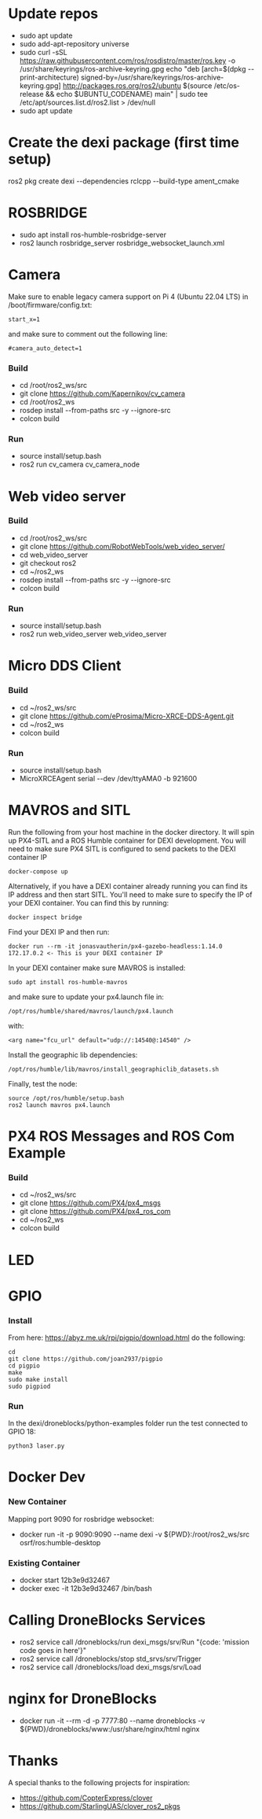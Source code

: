 # Update repos

- sudo apt update
- sudo add-apt-repository universe
- sudo curl -sSL https://raw.githubusercontent.com/ros/rosdistro/master/ros.key -o /usr/share/keyrings/ros-archive-keyring.gpg
  echo "deb [arch=$(dpkg --print-architecture) signed-by=/usr/share/keyrings/ros-archive-keyring.gpg] http://packages.ros.org/ros2/ubuntu $(source /etc/os-release && echo $UBUNTU_CODENAME) main" | sudo tee /etc/apt/sources.list.d/ros2.list > /dev/null
- sudo apt update

# Create the dexi package (first time setup)

ros2 pkg create dexi --dependencies rclcpp --build-type ament_cmake

# ROSBRIDGE

- sudo apt install ros-humble-rosbridge-server
- ros2 launch rosbridge_server rosbridge_websocket_launch.xml

# Camera

Make sure to enable legacy camera support on Pi 4 (Ubuntu 22.04 LTS) in /boot/firmware/config.txt:

```
start_x=1
```

and make sure to comment out the following line:

```
#camera_auto_detect=1
```

### Build

- cd /root/ros2_ws/src
- git clone https://github.com/Kapernikov/cv_camera
- cd /root/ros2_ws
- rosdep install --from-paths src -y --ignore-src
- colcon build

### Run

- source install/setup.bash
- ros2 run cv_camera cv_camera_node

# Web video server

### Build

- cd /root/ros2_ws/src
- git clone https://github.com/RobotWebTools/web_video_server/
- cd web_video_server
- git checkout ros2
- cd ~/ros2_ws
- rosdep install --from-paths src -y --ignore-src
- colcon build

### Run

- source install/setup.bash
- ros2 run web_video_server web_video_server

# Micro DDS Client

### Build

- cd ~/ros2_ws/src
- git clone https://github.com/eProsima/Micro-XRCE-DDS-Agent.git
- cd ~/ros2_ws
- colcon build

### Run

- source install/setup.bash
- MicroXRCEAgent serial --dev /dev/ttyAMA0 -b 921600

# MAVROS and SITL

Run the following from your host machine in the docker directory. It will spin up PX4-SITL and a ROS Humble container for DEXI development. You will need to make sure PX4 SITL is configured to send packets to the DEXI container IP

```
docker-compose up
```

Alternatively, if you have a DEXI container already running you can find its IP address and then start SITL. You'll need to make sure to specify the IP of your DEXI container. You can find this by running:

```
docker inspect bridge
```

Find your DEXI IP and then run:

```
docker run --rm -it jonasvautherin/px4-gazebo-headless:1.14.0 172.17.0.2 <- This is your DEXI container IP
```

In your DEXI container make sure MAVROS is installed:

```
sudo apt install ros-humble-mavros
```

and make sure to update your px4.launch file in:

```
/opt/ros/humble/shared/mavros/launch/px4.launch
```

with:

```
<arg name="fcu_url" default="udp://:14540@:14540" />
```

Install the geographic lib dependencies:

```
/opt/ros/humble/lib/mavros/install_geographiclib_datasets.sh
```

Finally, test the node:

```
source /opt/ros/humble/setup.bash
ros2 launch mavros px4.launch
```

# PX4 ROS Messages and ROS Com Example

### Build

- cd ~/ros2_ws/src
- git clone https://github.com/PX4/px4_msgs
- git clone https://github.com/PX4/px4_ros_com
- cd ~/ros2_ws
- colcon build

# LED

# GPIO

### Install

From here: https://abyz.me.uk/rpi/pigpio/download.html do the following:

```
cd
git clone https://github.com/joan2937/pigpio
cd pigpio
make
sudo make install
sudo pigpiod
```

### Run

In the dexi/droneblocks/python-examples folder run the test connected to GPIO 18:

```
python3 laser.py
```

# Docker Dev

### New Container

Mapping port 9090 for rosbridge websocket:

- docker run -it -p 9090:9090 --name dexi -v ${PWD}:/root/ros2_ws/src osrf/ros:humble-desktop

### Existing Container

- docker start 12b3e9d32467
- docker exec -it 12b3e9d32467 /bin/bash

# Calling DroneBlocks Services

- ros2 service call /droneblocks/run dexi_msgs/srv/Run "{code: 'mission code goes in here'}"
- ros2 service call /droneblocks/stop std_srvs/srv/Trigger
- ros2 service call /droneblocks/load dexi_msgs/srv/Load

# nginx for DroneBlocks

- docker run -it --rm -d -p 7777:80 --name droneblocks -v ${PWD}/droneblocks/www:/usr/share/nginx/html nginx

# Thanks

A special thanks to the following projects for inspiration:

- https://github.com/CopterExpress/clover
- https://github.com/StarlingUAS/clover_ros2_pkgs
